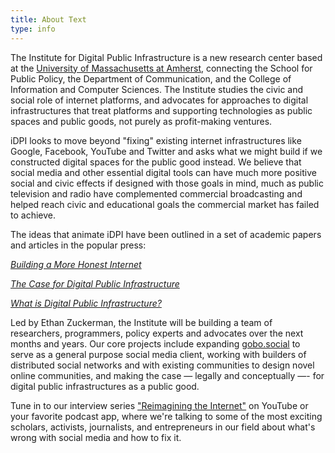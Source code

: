 ```yaml
---
title: About Text
type: info
---
```


The Institute for Digital Public Infrastructure is a new research center based at the [University of Massachusetts at Amherst](https://www.umass.edu/), connecting the School for Public Policy, the Department of Communication, and the College of Information and Computer Sciences. The Institute studies the civic and social role of internet platforms, and advocates for approaches to digital infrastructures that treat platforms and supporting technologies as public spaces and public goods, not purely as profit-making ventures.

iDPI looks to move beyond "fixing" existing internet infrastructures like Google, Facebook, YouTube and Twitter and asks what we might build if we constructed digital spaces for the public good instead. We believe that social media and other essential digital tools can have much more positive social and civic effects if designed with those goals in mind, much as public television and radio have complemented commercial broadcasting and helped reach civic and educational goals the commercial market has failed to achieve.

The ideas that animate iDPI have been outlined in a set of academic papers and articles in the popular press:

*[Building a More Honest Internet](https://www.cjr.org/special_report/building-honest-internet-public-interest.php)*

*[The Case for Digital Public Infrastructure](https://knightcolumbia.org/content/the-case-for-digital-public-infrastructure)*

[*What is Digital Public Infrastructure?*](https://www.journalismliberty.org/publications/what-is-digital-public-infrastructure)

Led by Ethan Zuckerman, the Institute will be building a team of researchers, programmers, policy experts and advocates over the next months and years. Our core projects include expanding [gobo.social](https://gobo.social/) to serve as a general purpose social media client, working with builders of distributed social networks and with existing communities to design novel online communities, and making the case — legally and conceptually —- for digital public infrastructures as a public good.

Tune in to our interview series ["Reimagining the Internet"](/podcast) on YouTube or your favorite podcast app, where we're talking to some of the most exciting scholars, activists, journalists, and entrepreneurs in our field about what's wrong with social media and how to fix it.
